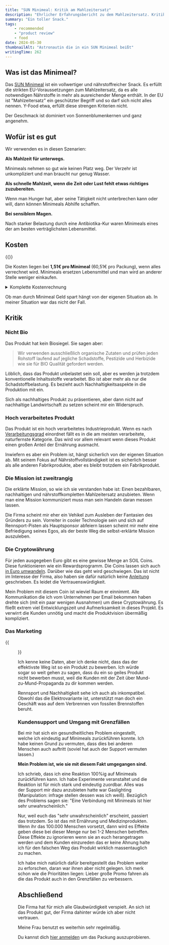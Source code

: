 ```yaml
---
title: "SUN Minimeal: Kritik am Mahlzeitersatz"
description: "Ehrlicher Erfahrungsbericht zu dem Mahlzeitersatz. Kritik, Kostenrechung und wie wir das Produkt verwenden."
summary: "Ein toller Snack."
tags:
    - recommended
    - "product review"
    - food
date: 2024-05-30
thumbnailAlt: "Astronautin die in ein SUN Minimeal beißt"
writingTime: 262
---
```


## Was ist das Minimeal?

Das [SUN Minimeal](https://minimeal.com/share/jneidel) ist ein vollwertiger und nährstoffreicher Snack.
Es erfüllt die strikten EU-Voraussetzungen zum Mahlzeitersatz, da es alle
notwendigen Nährstoffe in mehr als ausreichender Menge enthält.
In der EU ist "Mahlzeitersatz" ein geschützter Begriff und so darf sich nicht
alles nennen.
Y-Food etwa, erfüllt diese strengen Kriterien nicht.

Der Geschmack ist dominiert von Sonnenblumenkernen und ganz angenehm.

## Wofür ist es gut

Wir verwenden es in diesen Szenarien:

**Als Mahlzeit für unterwegs.**

Minimeals nehmen so gut wie keinen Platz weg.
Der Verzehr ist unkompliziert und man braucht nur genug Wasser.

**Als schnelle Mahlzeit, wenn die Zeit oder Lust fehlt etwas richtiges zuzubereiten.**

Wenn man Hunger hat, aber seine Tätigkeit nicht unterbrechen kann oder will,
dann können Minimeals Abhilfe schaffen.

**Bei sensiblem Magen.**

Nach starker Belastung durch eine Antibiotika-Kur waren Minimeals eines der
am besten verträglichsten Lebensmittel.

## Kosten
{{<katex>}}

Die Kosten liegen bei **1,51€ pro Minimeal** (60,51€ pro Packung), wenn
alles verrechnet wird.
Minimeals ersetzen Lebensmittel und man wird an anderer Stelle weniger
einkaufen.

<details>
<summary>Komplette Kostenrechnung</summary>

- 40 Minimeals mit 20% Abo Rabatt: 59,92€ pro Packung
- Versand (4,90€ pro zwei Packungen, wenig auf Vorrat weil ein Monat <abbr title="Mindesthaltbarkeitsdatum">MHD</abbr>): +2,45€ pro Packung
- SUN Rewards Cashback: \\(62.37 * 1\\) (aktueller Multiplikator) \\(= 62.37 SPO * 0.033148\\)$ ([aktueller Preis](https://www.dexview.com/pulse/0x22b2f187E6EE1f9Bc8f7Fc38bB0D9357462800e4)) \\(* .9\\) (Kosten zum auszahlen) \\(= ca. -1.86€\\) pro Packung
- \\(59.92 + 2.45 - 1.86 = 60.51€\\) pro Packung \\(/ 40 =\\) **1,51€ pro Minimeal**

Stand: 29. September 2024
</details>

Ob man durch Minimeal Geld spart hängt von der eigenen Situation ab.
In meiner Situation war das nicht der Fall.

## Kritik

### Nicht Bio

Das Produkt hat kein Biosiegel.
Sie sagen aber:

> Wir verwenden ausschließlich organische Zutaten und prüfen jeden Rohstoff
laufend auf jegliche Schadstoffe, Pestizide und Herbizide wie sie für BIO
Qualität gefordert werden.

Löblich, dass das Produkt unbelastet sein soll, aber es werden ja trotzdem
konventionelle Inhaltsstoffe verarbeitet.
Bio ist aber mehr als nur die Schadstoffbelastung.
Es bezieht auch Nachhaltigkeitsaspekte in die Produktion mit ein.

Sich als nachhaltiges Produkt zu präsentieren, aber dann nicht auf
nachhaltige Landwirtschaft zu setzen scheint mir ein Widerspruch.

### Hoch verarbeitetes Produkt

Das Produkt ist ein hoch verarbeitetes Industrieprodukt.
Wenn es nach [Verarbeitungsgrad](misc/rohkost-definition#verarbeitungsgrad)
einordnet fällt es in die am meisten verarbeitete, naturfernste Kategorie.
Das wird vor allem relevant wenn dieses Produkt einen großen Anteil der
Ernährung ausmacht.

Inwiefern es aber ein Problem ist, hängt sicherlich von der eigenen
Situation ab.
Mit seinem Fokus auf Nährstoffvollständigkeit ist es sicherlich besser als
alle anderen Fabrikprodukte, aber es bleibt trotzdem ein Fabrikprodukt.

### Die Mission ist zweitrangig

Die erklärte Mission, so wie ich sie verstanden habe ist: Einen bezahlbaren,
nachhaltigen und nährstoffkompletten Mahlzeitersatz anzubieten.
Wenn man eine Mission kommuniziert muss man sein Handeln daran messen
lassen.

Die Firma scheint mir eher ein Vehikel zum Ausleben der Fantasien des
Gründers zu sein.
Vorreiter in cooler Technologie sein und sich auf Rennsport-Pisten als
Hauptsponsor abfeiern lassen scheint mir mehr eine Befriedigung seines Egos,
als der beste Weg die selbst-erklärte Mission auszuleben.

### Die Cryptowährung

Für jeden ausgegeben Euro gibt es eine gewisse Menge an SOIL Coins.
Diese funktionieren wie ein Rewardsprogramm.
Die Coins lassen sich auch [in Euro umwandeln](misc/soil-verkaufen).
Darüber wie das geht wird geschwiegen.
Das ist nicht im Interesse der Firma, also haben sie dafür natürlich keine
[Anleitung](misc/soil-verkaufen) geschrieben.
Es leidet die Vertrauenswürdigkeit.

Mein Problem mit diesem Coin ist wieviel Raum er einnimmt.
Alle Kommunikation die ich vom Unternehmen per Email bekommen haben drehte
sich (mit ein paar wenigen Ausnahmen) um diese Cryptowährung.
Es fließt extrem viel Entwicklungszeit und Aufmerksamkeit in dieses Projekt.
Es verwirrt die Kunden unnötig und macht die Produktvision übermäßig
kompliziert.

### Das Marketing

{{<figure src="./e-prix-name-sponsor.de.png" class="w-8/12" alt="Wikipedia page of 2024 Berlin E-Prix" caption="Namesgebender Sponsor bei der Formula E">}}

Ich kenne keine Daten, aber ich denke nicht, dass das der effektivste Weg
ist so ein Produkt zu bewerben.
Ich würde sogar so weit gehen zu sagen, dass du ein so geiles Produkt
nicht bewerben musst, weil die Kunden mit der Zeit über
Mund-zu-Mund-Propaganda zu dir kommen werden.

Rennsport und Nachhaltigkeit sehe ich auch als inkompatibel.
Obwohl das die Elektrovariante ist, unterstützt man doch ein Geschäft was
auf dem Verbrennen von fossilen Brennstoffen beruht.

### Kundensupport und Umgang mit Grenzfällen

Bei mir hat sich ein gesundheitliches Problem eingestellt, welche ich
eindeutig auf Minimeals zurückführen konnte.
Ich habe keinen Grund zu vermuten, dass dies bei anderen Menschen auch
auftritt (soviel hat auch der Support vermuten lassen.)

**Mein Problem ist, wie sie mit diesem Fakt umgegangen sind.**

Ich schrieb, dass ich eine Reaktion 100%ig auf Minimeals zurückführen kann.
Ich habe Experimente veranstaltet und die Reaktion ist für mich stark und
eindeutig zuordbar.
Alles was der Support mir dazu anzubieten hatte war Gaslighting
(Manipulation: infrage stellen dessen was ich weiß).
Bezüglich des Problems sagen sie:
"Eine Verbindung mit Minimeals ist hier sehr unwahrscheinlich."

Nur, weil euch das "sehr unwahrscheinlich" erscheint, passiert das trotzdem.
So ist das mit Ernährung und Medizinprodukten.
Wenn ihr das 100.000 Menschen vorsetzt, dann wird es Effekte geben diese bei
dieser Menge nur bei 1-2 Menschen betreffen.
Diese Effekte zu ignorieren wenn sie an euch herangetragen werden und dem
Kunden einzureden das er keine Ahnung halte ich für den falschen Weg das
Produkt wirklich massentauglich zu machen.

Ich habe mich natürlich dafür bereitgestellt das Problem weiter zu
erforschen, daran war ihnen aber nicht gelegen.
Ich merk schon wie die Prioritäten liegen: Lieber große Promo fahren als die
das Produkt auch in den Grenzfällen zu verbessern.

## Abschließend

Die Firma hat für mich alle Glaubwürdigkeit verspielt.
An sich ist das Produkt gut, der Firma dahinter würde ich aber nicht
vertrauen.

Meine Frau benutzt es weiterhin sehr regelmäßig.

Du kannst dich [hier anmelden](https://minimeal.com/share/jneidel) um das
Packung auszuprobieren.
